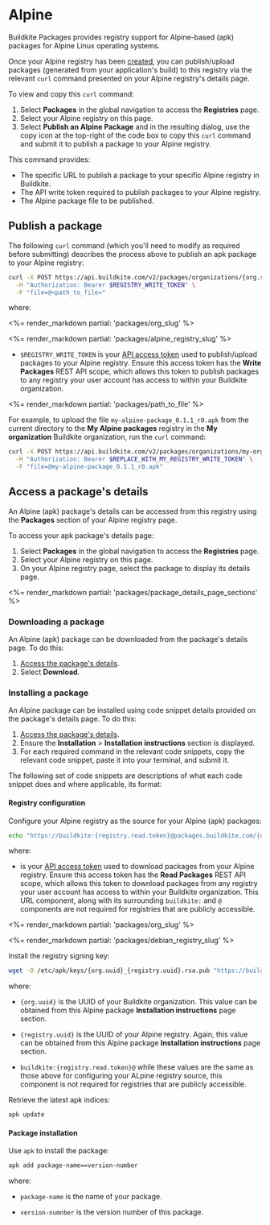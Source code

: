 # Alpine

Buildkite Packages provides registry support for Alpine-based (apk) packages for Alpine Linux operating systems.

Once your Alpine registry has been [created](/docs/packages/manage-registries#create-a-registry), you can publish/upload packages (generated from your application's build) to this registry via the relevant `curl` command presented on your Alpine registry's details page.

To view and copy this `curl` command:

1. Select **Packages** in the global navigation to access the **Registries** page.
1. Select your Alpine registry on this page.
1. Select **Publish an Alpine Package** and in the resulting dialog, use the copy icon at the top-right of the code box to copy this `curl` command and submit it to publish a package to your Alpine registry.

This command provides:

- The specific URL to publish a package to your specific Alpine registry in Buildkite.
- The API write token required to publish packages to your Alpine registry.
- The Alpine package file to be published.

## Publish a package

The following `curl` command (which you'll need to modify as required before submitting) describes the process above to publish an apk package to your Alpine registry:

```bash
curl -X POST https://api.buildkite.com/v2/packages/organizations/{org.slug}/registries/{registry.slug}/packages \
  -H "Authorization: Bearer $REGISTRY_WRITE_TOKEN" \
  -F "file=@<path_to_file>"
```

where:

<%= render_markdown partial: 'packages/org_slug' %>

<%= render_markdown partial: 'packages/alpine_registry_slug' %>

- `$REGISTRY_WRITE_TOKEN` is your [API access token](https://buildkite.com/user/api-access-tokens) used to publish/upload packages to your Alpine registry. Ensure this access token has the **Write Packages** REST API scope, which allows this token to publish packages to any registry your user account has access to within your Buildkite organization.

<%= render_markdown partial: 'packages/path_to_file' %>

For example, to upload the file `my-alpine-package_0.1.1_r0.apk` from the current directory to the **My Alpine packages** registry in the **My organization** Buildkite organization, run the `curl` command:

```bash
curl -X POST https://api.buildkite.com/v2/packages/organizations/my-organization/registries/my-alpine-packages/packages \
  -H "Authorization: Bearer $REPLACE_WITH_MY_REGISTRY_WRITE_TOKEN" \
  -F "file=@my-alpine-package_0.1.1_r0.apk"
```

## Access a package's details

An Alpine (apk) package's details can be accessed from this registry using the **Packages** section of your Alpine registry page.

To access your apk package's details page:

1. Select **Packages** in the global navigation to access the **Registries** page.
1. Select your Alpine registry on this page.
1. On your Alpine registry page, select the package to display its details page.

<%= render_markdown partial: 'packages/package_details_page_sections' %>

### Downloading a package

An Alpine (apk) package can be downloaded from the package's details page. To do this:

1. [Access the package's details](#access-a-packages-details).
1. Select **Download**.

### Installing a package

An Alpine package can be installed using code snippet details provided on the package's details page. To do this:

1. [Access the package's details](#access-a-packages-details).
1. Ensure the **Installation** > **Installation instructions** section is displayed.
1. For each required command in the relevant code snippets, copy the relevant code snippet, paste it into your terminal, and submit it.

The following set of code snippets are descriptions of what each code snippet does and where applicable, its format:

#### Registry configuration

Configure your Alpine registry as the source for your Alpine (apk) packages:

```bash
echo "https://buildkite:{registry.read.token}@packages.buildkite.com/{org.slug}/{registry.slug}/alpine_any/alpine_any/main" >> /etc/apk/repositories
```

where:

- is your [API access token](https://buildkite.com/user/api-access-tokens) used to download packages from your Alpine registry. Ensure this access token has the **Read Packages** REST API scope, which allows this token to download packages from any registry your user account has access to within your Buildkite organization. This URL component, along with its surrounding `buildkite:` and `@` components are not required for registries that are publicly accessible.

<%= render_markdown partial: 'packages/org_slug' %>

<%= render_markdown partial: 'packages/debian_registry_slug' %>

Install the registry signing key:

```bash
wget -O /etc/apk/keys/{org.uuid}_{registry.uuid}.rsa.pub "https://buildkite:{registry.read.token}@packages.buildkite.com/{org.slug}/{registry.slug}/rsakey"
```

where:

- `{org.uuid}` is the UUID of your Buildkite organization. This value can be obtained from this Alpine package **Installation instructions** page section.

- `{registry.uuid}` is the UUID of your Alpine registry. Again, this value can be obtained from this Alpine package **Installation instructions** page section.

- `buildkite:{registry.read.token}@` while these values are the same as those above for configuring your ALpine registry source, this component is not required for registries that are publicly accessible.

Retrieve the latest apk indices:

```bash
apk update
```

#### Package installation

Use `apk` to install the package:

```bash
apk add package-name==version-number
```

where:

- `package-name` is the name of your package.

- `version-numnber` is the version number of this package.
